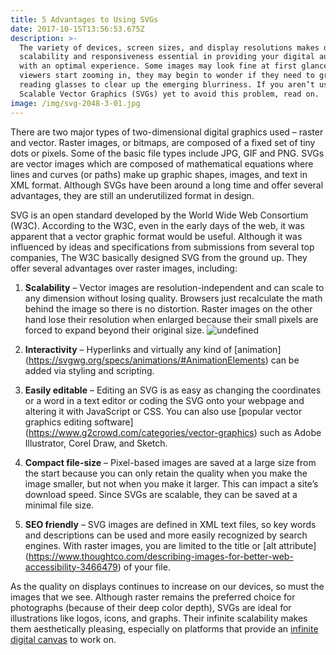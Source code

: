 ```yaml
---
title: 5 Advantages to Using SVGs
date: 2017-10-15T13:56:53.675Z
description: >-
  The variety of devices, screen sizes, and display resolutions makes quality
  scalability and responsiveness essential in providing your digital audience
  with an optimal experience. Some images may look fine at first glance, but as
  viewers start zooming in, they may begin to wonder if they need to grab their
  reading glasses to clear up the emerging blurriness. If you aren’t using
  Scalable Vector Graphics (SVGs) yet to avoid this problem, read on.
image: /img/svg-2048-3-01.jpg
---
```

There are two major types of two-dimensional digital graphics used – raster and vector. Raster images, or bitmaps, are composed of a fixed set of tiny dots or pixels. Some of the basic file types include JPG, GIF and PNG. SVGs are vector images which are composed of mathematical equations where lines and curves (or paths) make up graphic shapes, images, and text in XML format. Although SVGs have been around a long time and offer several advantages, they are still an underutilized format in design.

SVG is an open standard developed by the World Wide Web Consortium (W3C). According to the W3C, even in the early days of the web, it was apparent that a vector graphic format would be useful. Although it was influenced by ideas and specifications from submissions from several top companies, The W3C basically designed SVG from the ground up. They offer several advantages over raster images, including:

1. **Scalability** – Vector images are resolution-independent and can scale to any dimension without losing quality. Browsers just recalculate the math behind the image so there is no distortion. Raster images on the other hand lose their resolution when enlarged because their small pixels are forced to expand beyond their original size.
![undefined](/img/svgbitmap-768x576.jpeg)
1. **Interactivity** – Hyperlinks and virtually any kind of [animation] (https://svgwg.org/specs/animations/#AnimationElements) can be added via styling and scripting.

2. **Easily editable** – Editing an SVG is as easy as changing the coordinates or a word in a text editor or coding the SVG onto your webpage and altering it with JavaScript or CSS. You can also use [popular vector graphics editing software] (https://www.g2crowd.com/categories/vector-graphics) such as Adobe Illustrator, Corel Draw, and Sketch.

3. **Compact file-size** – Pixel-based images are saved at a large size from the start because you can only retain the quality when you make the image smaller, but not when you make it larger. This can impact a site’s download speed. Since SVGs are scalable, they can be saved at a minimal file size.

4. **SEO friendly** – SVG images are defined in XML text files, so key words and descriptions can be used and more easily recognized by search engines. With raster images, you are limited to the title or [alt attribute] (https://www.thoughtco.com/describing-images-for-better-web-accessibility-3466479) of your file.

As the quality on displays continues to increase on our devices, so must the images that we see. Although raster remains the preferred choice for photographs \(because of their deep color depth\), SVGs are ideal for illustrations like logos, icons, and graphs. Their infinite scalability makes them aesthetically pleasing, especially on platforms that provide an [infinite digital canvas](https://explaineverything.com/whats-new-explain-everything-4-1-ios/) to work on.



